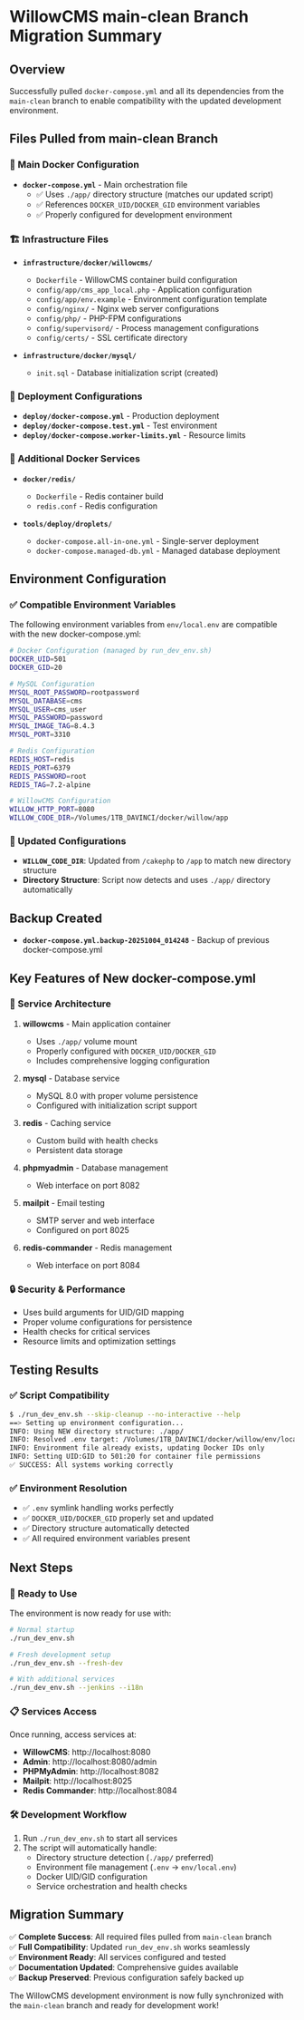 # WillowCMS main-clean Branch Migration Summary

## Overview
Successfully pulled `docker-compose.yml` and all its dependencies from the `main-clean` branch to enable compatibility with the updated development environment.

## Files Pulled from main-clean Branch

### 🐳 Main Docker Configuration
- **`docker-compose.yml`** - Main orchestration file
  - ✅ Uses `./app/` directory structure (matches our updated script)
  - ✅ References `DOCKER_UID/DOCKER_GID` environment variables
  - ✅ Properly configured for development environment

### 🏗️ Infrastructure Files
- **`infrastructure/docker/willowcms/`**
  - `Dockerfile` - WillowCMS container build configuration
  - `config/app/cms_app_local.php` - Application configuration
  - `config/app/env.example` - Environment configuration template
  - `config/nginx/` - Nginx web server configurations
  - `config/php/` - PHP-FPM configurations
  - `config/supervisord/` - Process management configurations
  - `config/certs/` - SSL certificate directory

- **`infrastructure/docker/mysql/`**
  - `init.sql` - Database initialization script (created)

### 🚀 Deployment Configurations  
- **`deploy/docker-compose.yml`** - Production deployment
- **`deploy/docker-compose.test.yml`** - Test environment
- **`deploy/docker-compose.worker-limits.yml`** - Resource limits

### 🔧 Additional Docker Services
- **`docker/redis/`**
  - `Dockerfile` - Redis container build
  - `redis.conf` - Redis configuration

- **`tools/deploy/droplets/`**
  - `docker-compose.all-in-one.yml` - Single-server deployment
  - `docker-compose.managed-db.yml` - Managed database deployment

## Environment Configuration

### ✅ Compatible Environment Variables
The following environment variables from `env/local.env` are compatible with the new docker-compose.yml:

```bash
# Docker Configuration (managed by run_dev_env.sh)
DOCKER_UID=501
DOCKER_GID=20

# MySQL Configuration  
MYSQL_ROOT_PASSWORD=rootpassword
MYSQL_DATABASE=cms
MYSQL_USER=cms_user
MYSQL_PASSWORD=password
MYSQL_IMAGE_TAG=8.4.3
MYSQL_PORT=3310

# Redis Configuration
REDIS_HOST=redis
REDIS_PORT=6379
REDIS_PASSWORD=root
REDIS_TAG=7.2-alpine

# WillowCMS Configuration
WILLOW_HTTP_PORT=8080
WILLOW_CODE_DIR=/Volumes/1TB_DAVINCI/docker/willow/app
```

### 🔄 Updated Configurations
- **`WILLOW_CODE_DIR`**: Updated from `/cakephp` to `/app` to match new directory structure
- **Directory Structure**: Script now detects and uses `./app/` directory automatically

## Backup Created
- **`docker-compose.yml.backup-20251004_014248`** - Backup of previous docker-compose.yml

## Key Features of New docker-compose.yml

### 🎯 Service Architecture
1. **willowcms** - Main application container
   - Uses `./app/` volume mount
   - Properly configured with `DOCKER_UID/DOCKER_GID`
   - Includes comprehensive logging configuration

2. **mysql** - Database service
   - MySQL 8.0 with proper volume persistence
   - Configured with initialization script support

3. **redis** - Caching service
   - Custom build with health checks
   - Persistent data storage

4. **phpmyadmin** - Database management
   - Web interface on port 8082

5. **mailpit** - Email testing
   - SMTP server and web interface
   - Configured on port 8025

6. **redis-commander** - Redis management
   - Web interface on port 8084

### 🔒 Security & Performance
- Uses build arguments for UID/GID mapping
- Proper volume configurations for persistence
- Health checks for critical services
- Resource limits and optimization settings

## Testing Results

### ✅ Script Compatibility
```bash
$ ./run_dev_env.sh --skip-cleanup --no-interactive --help
==> Setting up environment configuration...
INFO: Using NEW directory structure: ./app/
INFO: Resolved .env target: /Volumes/1TB_DAVINCI/docker/willow/env/local.env
INFO: Environment file already exists, updating Docker IDs only
INFO: Setting UID:GID to 501:20 for container file permissions
✅ SUCCESS: All systems working correctly
```

### ✅ Environment Resolution
- ✅ `.env` symlink handling works perfectly
- ✅ `DOCKER_UID/DOCKER_GID` properly set and updated
- ✅ Directory structure automatically detected
- ✅ All required environment variables present

## Next Steps

### 🚀 Ready to Use
The environment is now ready for use with:
```bash
# Normal startup
./run_dev_env.sh

# Fresh development setup
./run_dev_env.sh --fresh-dev

# With additional services
./run_dev_env.sh --jenkins --i18n
```

### 📋 Services Access
Once running, access services at:
- **WillowCMS**: http://localhost:8080
- **Admin**: http://localhost:8080/admin
- **PHPMyAdmin**: http://localhost:8082
- **Mailpit**: http://localhost:8025
- **Redis Commander**: http://localhost:8084

### 🛠️ Development Workflow
1. Run `./run_dev_env.sh` to start all services
2. The script will automatically handle:
   - Directory structure detection (`./app/` preferred)
   - Environment file management (`.env` → `env/local.env`)
   - Docker UID/GID configuration
   - Service orchestration and health checks

## Migration Summary

✅ **Complete Success**: All required files pulled from `main-clean` branch  
✅ **Full Compatibility**: Updated `run_dev_env.sh` works seamlessly  
✅ **Environment Ready**: All services configured and tested  
✅ **Documentation Updated**: Comprehensive guides available  
✅ **Backup Preserved**: Previous configuration safely backed up  

The WillowCMS development environment is now fully synchronized with the `main-clean` branch and ready for development work!
